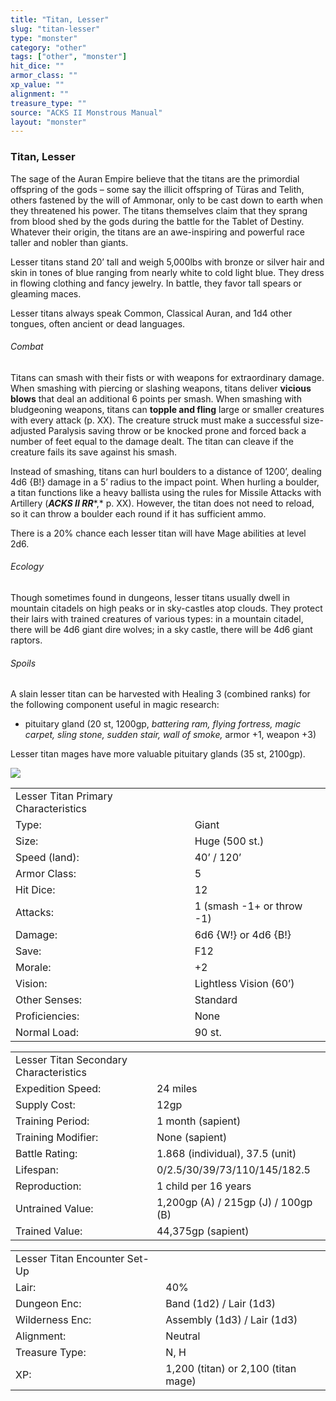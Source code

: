 ```yaml
---
title: "Titan, Lesser"
slug: "titan-lesser"
type: "monster"
category: "other"
tags: ["other", "monster"]
hit_dice: ""
armor_class: ""
xp_value: ""
alignment: ""
treasure_type: ""
source: "ACKS II Monstrous Manual"
layout: "monster"
---
```


### Titan, Lesser

The sage of the Auran Empire believe that the titans are the primordial offspring of the gods –
some say the illicit offspring of Türas and Telith, others fastened by the will of Ammonar, only to
be cast down to earth when they threatened his power. The titans themselves claim that they sprang
from blood shed by the gods during the battle for the Tablet of Destiny. Whatever their origin, the
titans are an awe-inspiring and powerful race taller and nobler than giants.

Lesser titans stand 20’ tall and weigh 5,000lbs with bronze or silver hair and skin in tones of
blue ranging from nearly white to cold light blue. They dress in flowing clothing and fancy jewelry.
In battle, they favor tall spears or gleaming maces.

Lesser titans always speak Common, Classical Auran, and 1d4 other tongues, often ancient or dead
languages.

###### Combat

Titans can smash with their fists or with weapons for extraordinary damage. When smashing with
piercing or slashing weapons, titans deliver **vicious blows** that deal an additional 6 points per
smash. When smashing with bludgeoning weapons, titans can **topple and fling** large or smaller
creatures with every attack (p. XX). The creature struck must make a successful size-adjusted
Paralysis saving throw or be knocked prone and forced back a number of feet equal to the damage
dealt. The titan can cleave if the creature fails its save against his smash.

Instead of smashing, titans can hurl boulders to a distance of 1200’, dealing 4d6 {B!} damage in a
5’ radius to the impact point. When hurling a boulder, a titan functions like a heavy ballista using
the rules for Missile Attacks with Artillery (***ACKS II RR****,* p. XX). However, the titan does
not need to reload, so it can throw a boulder each round if it has sufficient ammo.

There is a 20% chance each lesser titan will have Mage abilities at level 2d6.

###### Ecology

Though sometimes found in dungeons, lesser titans usually dwell in mountain citadels on high peaks
or in sky-castles atop clouds. They protect their lairs with trained creatures of various types: in
a mountain citadel, there will be 4d6 giant dire wolves; in a sky castle, there will be 4d6 giant
raptors.

###### Spoils

A slain lesser titan can be harvested with Healing 3 (combined ranks) for the following component
useful in magic research:

* pituitary gland (20 st, 1200gp, *battering ram, flying fortress, magic carpet, sling stone,
sudden stair, wall of smoke,* armor +1, weapon +3)

Lesser titan mages have more valuable pituitary glands (35 st, 2100gp).

![](data:image/png;base64...)

|  |  |
| --- | --- |
| Lesser Titan Primary Characteristics | |
| Type: | Giant |
| Size: | Huge (500 st.) |
| Speed (land): | 40’ / 120’ |
| Armor Class: | 5 |
| Hit Dice: | 12 |
| Attacks: | 1 (smash -1+ or throw -1) |
| Damage: | 6d6 {W!} or 4d6 {B!} |
| Save: | F12 |
| Morale: | +2 |
| Vision: | Lightless Vision (60’) |
| Other Senses: | Standard |
| Proficiencies: | None |
| Normal Load: | 90 st. |

|  |  |
| --- | --- |
| Lesser Titan Secondary Characteristics | |
| Expedition Speed: | 24 miles |
| Supply Cost: | 12gp |
| Training Period: | 1 month (sapient) |
| Training Modifier: | None (sapient) |
| Battle Rating: | 1.868 (individual), 37.5 (unit) |
| Lifespan: | 0/2.5/30/39/73/110/145/182.5 |
| Reproduction: | 1 child per 16 years |
| Untrained Value: | 1,200gp (A) / 215gp (J) / 100gp (B) |
| Trained Value: | 44,375gp (sapient) |

|  |  |
| --- | --- |
| Lesser Titan Encounter Set-Up | |
| Lair: | 40% |
| Dungeon Enc: | Band (1d2) / Lair (1d3) |
| Wilderness Enc: | Assembly (1d3) / Lair (1d3) |
| Alignment: | Neutral |
| Treasure Type: | N, H |
| XP: | 1,200 (titan) or 2,100 (titan mage) |
